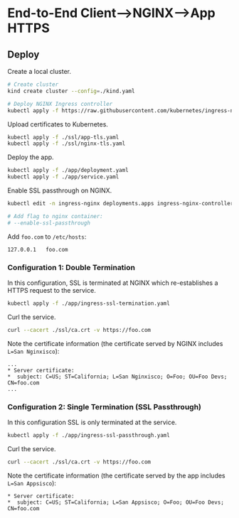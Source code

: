 # End-to-End Client-->NGINX-->App HTTPS

## Deploy

Create a local cluster.

```sh
# Create cluster
kind create cluster --config=./kind.yaml

# Deploy NGINX Ingress controller
kubectl apply -f https://raw.githubusercontent.com/kubernetes/ingress-nginx/master/deploy/static/provider/kind/deploy.yaml
```

Upload certificates to Kubernetes.

```sh
kubectl apply -f ./ssl/app-tls.yaml
kubectl apply -f ./ssl/nginx-tls.yaml
```

Deploy the app.

```sh
kubectl apply -f ./app/deployment.yaml
kubectl apply -f ./app/service.yaml
```

Enable SSL passthrough on NGINX.

```sh
kubectl edit -n ingress-nginx deployments.apps ingress-nginx-controller

# Add flag to nginx container:
# --enable-ssl-passthrough
```

Add `foo.com` to `/etc/hosts`:

```
127.0.0.1   foo.com
```

### Configuration 1: Double Termination

In this configuration, SSL is terminated at NGINX which re-establishes a HTTPS request to the service.

```sh
kubectl apply -f ./app/ingress-ssl-termination.yaml
```

Curl the service.

```sh
curl --cacert ./ssl/ca.crt -v https://foo.com
```

Note the certificate information (the certificate served by NGINX includes `L=San Nginxisco`):

```
...
* Server certificate:
*  subject: C=US; ST=California; L=San Nginxisco; O=Foo; OU=Foo Devs; CN=foo.com
...
```

### Configuration 2: Single Termination (SSL Passthrough)

In this configuration SSL is only terminated at the service.

```sh
kubectl apply -f ./app/ingress-ssl-passthrough.yaml
```

Curl the service.

```sh
curl --cacert ./ssl/ca.crt -v https://foo.com
```

Note the certificate information (the certificate served by the app includes `L=San Appsisco`):

```
* Server certificate:
*  subject: C=US; ST=California; L=San Appsisco; O=Foo; OU=Foo Devs; CN=foo.com
```


